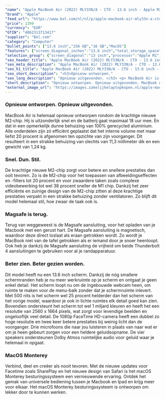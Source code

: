 ```yaml
---
"name": "Apple MacBook Air (2022) MLY33N/A - CTO - 13.6 inch - Apple M2 - 256 GB - Middernacht"
"brand": "Apple"
"feed_url": "https://www.bol.com/nl/nl/p/apple-macbook-air-mly33n-a-cto-13-6-inch-apple-m2-256-gb-middernacht/9300000143845375"
"price": 1399
"currency": "EUR"
"GTIN": "4062313713417"
"supplier": "Bol.com"
"category": "Computer"
"bullet_points": ["13.6 inch","256 GB","16 GB","MacOS"]
"features": {"screen_diagonal_inches":"13.6 inch","total_storage_space":"256 GB","memory_size":"16 GB","operating_system":"MacOS"}
"selection_group": {"screen_diagonal":"13 inch","processor":"Apple M1","changed_price_past_3_days":false,"product_family":"MacBook Air"}
"seo_header_title": "Apple MacBook Air (2022) MLY33N/A - CTO - 13.6 inch - Apple M2 - 256 GB - Middernacht"
"seo_meta_description": "Apple MacBook Air (2022) MLY33N/A - CTO - 13.6 inch - Apple M2 - 256 GB - Middernacht"
"seo_h1_title": "Apple MacBook Air (2022) MLY33N/A - CTO - 13.6 inch - Apple M2 - 256 GB - Middernacht"
"seo_short_description": "<h3>Opnieuw ontworpen."
"seo_long_description": "Opnieuw uitgevonden. </h3> <p> MacBook Air is helemaal opnieuw ontworpen rondom de krachtige nieuwe M2‑chip. Hij is uitzonderlijk snel en de batterij gaat maximaal 18 uur mee. En dat in een opmerkelijk dunne behuizing van 100% gerecycled aluminium. Alle onderdelen zijn zó efficiënt geplaatst dat het interne volume met maar liefst 20 procent is afgenomen ten opzichte van zijn voorganger. Dit resulteert in een strakke behuizing van slechts van 11,3 millimeter dik en een gewicht van 1,24 kg.  </p> <h3>Snel. Dun. Stil. </h3> <p> De krachtige nieuwe M2-chip zorgt voor betere en snellere prestaties dan ooit tevoren. Zo is de M2-chip voor het toepassen van afbeeldingseffecten en -filters tot 20 procent en voor zwaardere taken zoals complexe videobewerking tot wel 38 procent sneller de M1 chip. Dankzij het zeer efficiënte en zuinige design van de M2-chip zitten al deze krachtige prestaties verpakt in een strakke behuizing zonder ventilatoren. Zo blijft dit model helemaal stil, hoe zwaar de taak ook is.  </p> <h3>Magsafe is terug. </h3> <p> Terug van weggeweest is de Magsafe aansluiting, voor het opladen van je Macbook met een gerust hart. De Magsafe aansluiting is magnetisch, waardoor deze direct loslaat als eraan getrokken wordt. Zo wordt je MacBook niet van de tafel getrokken als er iemand door je snoer heenloopt. Ook heb je dankzij de Magsafe aansluiting de vrijheid om beide Thunderbolt 4 aansluitingen te gebruiken voor al je randapparatuur.  </p> <h3>Beter zien. Beter gezien worden. </h3> <p> Dit model heeft nu een 13. 6 inch scherm. Dankzij de nóg smallere schermranden heb je nu meer werkruimte op je scherm en ontgaat je geen enkel detail. Het scherm loopt nu om de ingebouwde webcam heen, om ruimte te maken voor de menu-balk zonder dat je schermruimte inlevert. Met 500 nits is het scherm wel 25 procent helderder dan het scherm van het vorige model, waardoor je ook in lichte ruimtes elk detail goed kan zien. Bovendien ondersteunt het scherm tot wel 1 miljard kleuren en heeft het een resolutie van 2560 x 1664 pixels, wat zorgt voor levendige beelden en ongelooflijk veel detail. De 1080p FaceTime HD-camera heeft een dubbel zo hoge resolutie en twee keer betere prestaties bij weinig licht dan de voorganger. Drie microfoons die naar jou luisteren in plaats van naar wat er om je heen gebeurt zorgen voor een heldere geluidsopname. De vier speakers ondersteunen Dolby Atmos ruimtelijke audio voor geluid waar je helemaal in opgaat.  </p> <h3>MacOS Monterey</h3> <p> Verbind, deel en creëer als nooit tevoren. Met de nieuwe updates voor Facetime zoals SharePlay en het nieuwe design van Safari is het macOS Monterey besturingssysteem een vernieuwende ervaring. Ontdek het gemak van universele bediening tussen je Macbook en Ipad en krijg meer voor elkaar. Het macOS Monterey besturingssysteem is ontworpen om lekker door te kunnen werken.  </p>"
"short_description": "Opnieuw ontworpen. Opnieuw uitgevonden. MacBook Air is helemaal opnieuw ontworpen rondom de krachtige nieuwe M2‑chip. Hij is uitzonderlijk snel en de batterij gaat maximaal 18 uur mee. En dat in een opmerkelijk dunne behuizing van 100% gerecycled aluminium. Alle onderdelen zijn zó efficiënt geplaatst dat het interne volume met maar liefst 20 procent is afgenomen ten opzichte van zijn voorganger. Dit resulteert in een strakke behuizing van slechts van 11,3 millimeter dik en een gewicht van 1,24 kg. Snel. Dun. Stil. De krachtige nieuwe M2-chip zorgt voor betere en snellere prestaties dan ooit tevoren. Zo is de M2-chip voor het toepassen van afbeeldingseffecten en -filters tot 20 procent en voor zwaardere taken zoals complexe videobewerking tot wel 38 procent sneller de M1 chip. Dankzij het zeer efficiënte en zuinige design van de M2-chip zitten al deze krachtige prestaties verpakt in een strakke behuizing zonder ventilatoren. Zo blijft dit model helemaal stil, hoe zwaar de taak ook is. Magsafe is terug. Terug van weggeweest is de Magsafe aansluiting, voor het opladen van je Macbook met een gerust hart. De Magsafe aansluiting is magnetisch, waardoor deze direct loslaat als eraan getrokken wordt. Zo wordt je MacBook niet van de tafel getrokken als er iemand door je snoer heenloopt. Ook heb je dankzij de Magsafe aansluiting de vrijheid om beide Thunderbolt 4 aansluitingen te gebruiken voor al je randapparatuur. Beter zien. Beter gezien worden. Dit model heeft nu een 13.6 inch scherm. Dankzij de nóg smallere schermranden heb je nu meer werkruimte op je scherm en ontgaat je geen enkel detail. Het scherm loopt nu om de ingebouwde webcam heen, om ruimte te maken voor de menu-balk zonder dat je schermruimte inlevert. Met 500 nits is het scherm wel 25 procent helderder dan het scherm van het vorige model, waardoor je ook in lichte ruimtes elk detail goed kan zien. Bovendien ondersteunt het scherm tot wel 1 miljard kleuren en heeft het een resolutie van 2560 x 1664 pixels, wat zorgt voor levendige beelden en ongelooflijk veel detail. De 1080p FaceTime HD-camera heeft een dubbel zo hoge resolutie en twee keer betere prestaties bij weinig licht dan de voorganger. Drie microfoons die naar jou luisteren in plaats van naar wat er om je heen gebeurt zorgen voor een heldere geluidsopname. De vier speakers ondersteunen Dolby Atmos ruimtelijke audio voor geluid waar je helemaal in opgaat. MacOS Monterey Verbind, deel en creëer als nooit tevoren. Met de nieuwe updates voor Facetime zoals SharePlay en het nieuwe design van Safari is het macOS Monterey besturingssysteem een vernieuwende ervaring. Ontdek het gemak van universele bediening tussen je Macbook en Ipad en krijg meer voor elkaar. Het macOS Monterey besturingssysteem is ontworpen om lekker door te kunnen werken."
"external_image_url": "https://images.zakelijkelaptopkopen.nl/apple-macbook-air-mly33n-a-cto-13-6-inch-apple-m2-256-gb-middernacht-2.webp"
---
```


<h3>Opnieuw ontworpen. Opnieuw uitgevonden.</h3> <p>  MacBook Air is helemaal opnieuw ontworpen rondom de krachtige nieuwe M2‑chip. Hij is uitzonderlijk snel en de batterij gaat maximaal 18 uur mee. En dat in een opmerkelijk dunne behuizing van 100% gerecycled aluminium. Alle onderdelen zijn zó efficiënt geplaatst dat het interne volume met maar liefst 20 procent is afgenomen ten opzichte van zijn voorganger. Dit resulteert in een strakke behuizing van slechts van 11,3 millimeter dik en een gewicht van 1,24 kg.  </p> <h3>Snel. Dun. Stil.</h3> <p>  De krachtige nieuwe M2-chip zorgt voor betere en snellere prestaties dan ooit tevoren. Zo is de M2-chip voor het toepassen van afbeeldingseffecten en -filters tot 20 procent en voor zwaardere taken zoals complexe videobewerking tot wel 38 procent sneller de M1 chip. Dankzij het zeer efficiënte en zuinige design van de M2-chip zitten al deze krachtige prestaties verpakt in een strakke behuizing zonder ventilatoren. Zo blijft dit model helemaal stil, hoe zwaar de taak ook is.  </p> <h3>Magsafe is terug.</h3> <p>  Terug van weggeweest is de Magsafe aansluiting, voor het opladen van je Macbook met een gerust hart. De Magsafe aansluiting is magnetisch, waardoor deze direct loslaat als eraan getrokken wordt. Zo wordt je MacBook niet van de tafel getrokken als er iemand door je snoer heenloopt. Ook heb je dankzij de Magsafe aansluiting de vrijheid om beide Thunderbolt 4 aansluitingen te gebruiken voor al je randapparatuur.  </p> <h3>Beter zien. Beter gezien worden.</h3> <p>  Dit model heeft nu een 13.6 inch scherm. Dankzij de nóg smallere schermranden heb je nu meer werkruimte op je scherm en ontgaat je geen enkel detail. Het scherm loopt nu om de ingebouwde webcam heen, om ruimte te maken voor de menu-balk zonder dat je schermruimte inlevert. Met 500 nits is het scherm wel 25 procent helderder dan het scherm van het vorige model, waardoor je ook in lichte ruimtes elk detail goed kan zien. Bovendien ondersteunt het scherm tot wel 1 miljard kleuren en heeft het een resolutie van 2560 x 1664 pixels, wat zorgt voor levendige beelden en ongelooflijk veel detail. De 1080p FaceTime HD-camera heeft een dubbel zo hoge resolutie en twee keer betere prestaties bij weinig licht dan de voorganger. Drie microfoons die naar jou luisteren in plaats van naar wat er om je heen gebeurt zorgen voor een heldere geluidsopname. De vier speakers ondersteunen Dolby Atmos ruimtelijke audio voor geluid waar je helemaal in opgaat.  </p> <h3>MacOS Monterey</h3> <p>  Verbind, deel en creëer als nooit tevoren. Met de nieuwe updates voor Facetime zoals SharePlay en het nieuwe design van Safari is het macOS Monterey besturingssysteem een vernieuwende ervaring. Ontdek het gemak van universele bediening tussen je Macbook en Ipad en krijg meer voor elkaar. Het macOS Monterey besturingssysteem is ontworpen om lekker door te kunnen werken.  </p>